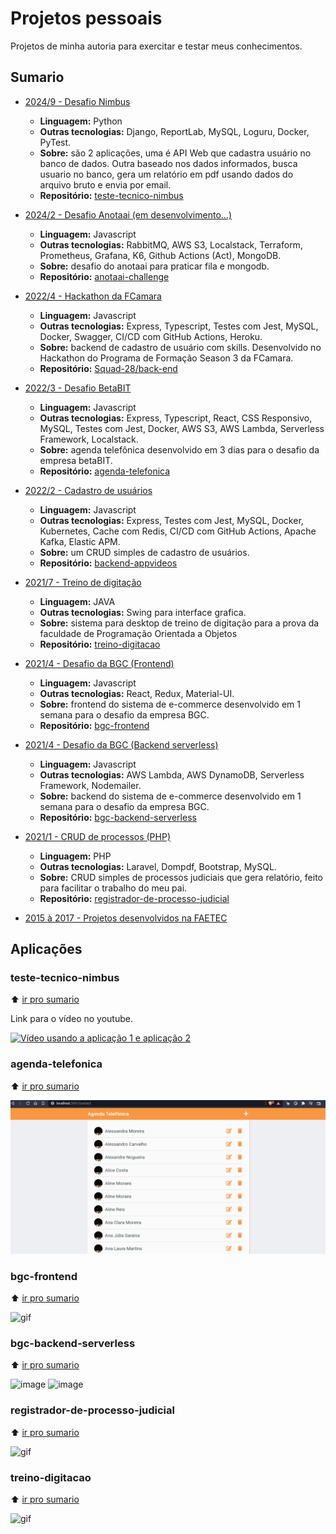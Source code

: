 # Projetos pessoais

Projetos de minha autoria para exercitar e testar meus conhecimentos. 

## Sumario

- [2024/9 - Desafio Nimbus](#teste-tecnico-nimbus)
  - **Linguagem:** Python
  - **Outras tecnologias:** Django, ReportLab, MySQL, Loguru, Docker, PyTest.
  - **Sobre:** são 2 aplicações, uma é API Web que cadastra usuário no banco de dados. Outra baseado nos dados informados, busca usuario no banco, gera um relatório em pdf usando dados do arquivo bruto e envia por email.
  - **Repositório:** [teste-tecnico-nimbus](https://github.com/deirofelippe/teste-tecnico-nimbus)

- [2024/2 - Desafio Anotaai (em desenvolvimento...)](#)
  - **Linguagem:** Javascript
  - **Outras tecnologias:** RabbitMQ, AWS S3, Localstack, Terraform, Prometheus, Grafana, K6, Github Actions (Act), MongoDB.
  - **Sobre:** desafio do anotaai para praticar fila e mongodb.
  - **Repositório:** [anotaai-challenge](https://github.com/deirofelippe/anotaai-challenge)

- [2022/4 - Hackathon da FCamara](#)
  - **Linguagem:** Javascript
  - **Outras tecnologias:** Express, Typescript, Testes com Jest, MySQL, Docker, Swagger, CI/CD com GitHub Actions, Heroku.
  - **Sobre:** backend de cadastro de usuário com skills. Desenvolvido no Hackathon do Programa de Formação Season 3 da FCamara.
  - **Repositório:** [Squad-28/back-end](https://github.com/Squad-28/back-end)

- [2022/3 - Desafio BetaBIT](#agenda-telefonica)
  - **Linguagem:** Javascript
  - **Outras tecnologias:** Express, Typescript, React, CSS Responsivo, MySQL, Testes com Jest, Docker, AWS S3, AWS Lambda, Serverless Framework, Localstack.
  - **Sobre:** agenda telefônica desenvolvido em 3 dias para o desafio da empresa betaBIT.
  - **Repositório:** [agenda-telefonica](https://github.com/felippedesouza/agenda-telefonica)

- [2022/2 - Cadastro de usuários](#)
  - **Linguagem:** Javascript
  - **Outras tecnologias:** Express, Testes com Jest, MySQL, Docker, Kubernetes, Cache com Redis, CI/CD com GitHub Actions, Apache Kafka, Elastic APM.
  - **Sobre:** um CRUD simples de cadastro de usuários. 
  - **Repositório:** [backend-appvideos](https://github.com/felippedesouza/backend-appvideos)

- [2021/7 - Treino de digitação](#treino-digitacao)
  - **Linguagem:** JAVA
  - **Outras tecnologias:** Swing para interface grafica.
  - **Sobre:** sistema para desktop de treino de digitação para a prova da faculdade de Programação Orientada a Objetos 
  - **Repositório:** [treino-digitacao](https://github.com/felippedesouza/treino-digitacao)
  
- [2021/4 - Desafio da BGC (Frontend)](#bgc-frontend)
  - **Linguagem:** Javascript
  - **Outras tecnologias:** React, Redux, Material-UI.
  - **Sobre:** frontend do sistema de e-commerce desenvolvido em 1 semana para o desafio da empresa BGC.
  - **Repositório:** [bgc-frontend](https://github.com/felippedesouza/bgc-frontend)

- [2021/4 - Desafio da BGC (Backend serverless)](#bgc-backend-serverless)
  - **Linguagem:** Javascript
  - **Outras tecnologias:** AWS Lambda, AWS DynamoDB, Serverless Framework, Nodemailer.
  - **Sobre:** backend do sistema de e-commerce desenvolvido em 1 semana para o desafio da empresa BGC.
  - **Repositório:** [bgc-backend-serverless](https://github.com/felippedesouza/bgc-backend-serverless)

- [2021/1 - CRUD de processos (PHP)](#registrador-de-processo-judicial)
   - **Linguagem:** PHP
   - **Outras tecnologias:** Laravel, Dompdf, Bootstrap, MySQL.
   - **Sobre:** CRUD simples de processos judiciais que gera relatório, feito para facilitar o trabalho do meu pai.
   - **Repositório:** [registrador-de-processo-judicial](https://github.com/felippedesouza/registrador-de-processo-judicial)

- [2015 à 2017 - Projetos desenvolvidos na FAETEC](#)

## Aplicações

### teste-tecnico-nimbus

:arrow_up: [ir pro sumario](#sumario)

Link para o vídeo no youtube.

[![Vídeo usando a aplicação 1 e aplicação 2](https://img.youtube.com/vi/qYRlWUg0b0I/0.jpg)](https://www.youtube.com/watch?v=qYRlWUg0b0I)

### agenda-telefonica

:arrow_up: [ir pro sumario](#sumario)

![image](https://raw.githubusercontent.com/deirofelippe/agenda-telefonica/refs/heads/main/img/v1/1.png)

### bgc-frontend

:arrow_up: [ir pro sumario](#sumario)

![gif](https://raw.githubusercontent.com/felippedesouza/bgc-frontend/main/screenshots/usando.gif)

### bgc-backend-serverless

:arrow_up: [ir pro sumario](#sumario)

![image](https://raw.githubusercontent.com/felippedesouza/bgc-frontend/main/screenshots/v3-1.png)
![image](https://raw.githubusercontent.com/felippedesouza/bgc-frontend/main/screenshots/v3-2.png)

### registrador-de-processo-judicial

:arrow_up: [ir pro sumario](#sumario)

![gif](https://raw.githubusercontent.com/felippedesouza/registrador-de-processo-judicial/master/img/usando.gif)

### treino-digitacao

:arrow_up: [ir pro sumario](#sumario)

![gif](https://raw.githubusercontent.com/felippedesouza/treino-digitacao/main/screenshots/usando.gif)
